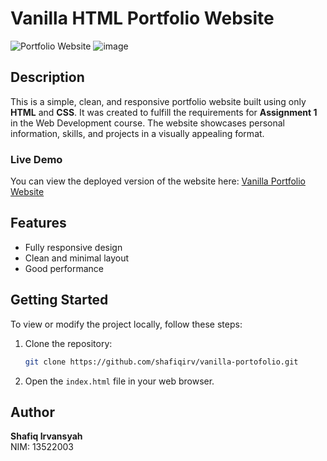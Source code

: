 # Vanilla HTML Portfolio Website

![Portfolio Website](https://github.com/user-attachments/assets/a8826dc1-f38c-4655-924f-d412106acb99)
![image](https://github.com/user-attachments/assets/7d6ef920-b0b2-49f6-b3e5-ac85578d08e9)



## Description
This is a simple, clean, and responsive portfolio website built using only **HTML** and **CSS**. It was created to fulfill the requirements for **Assignment 1** in the Web Development course. The website showcases personal information, skills, and projects in a visually appealing format.

### Live Demo
You can view the deployed version of the website here: [Vanilla Portfolio Website](https://shafiqirv.github.io/vanilla-portofolio/)

## Features
- Fully responsive design
- Clean and minimal layout
- Good performance

## Getting Started
To view or modify the project locally, follow these steps:
1. Clone the repository:
    ```bash
    git clone https://github.com/shafiqirv/vanilla-portofolio.git
    ```
2. Open the `index.html` file in your web browser.

## Author
**Shafiq Irvansyah**  
NIM: 13522003  
